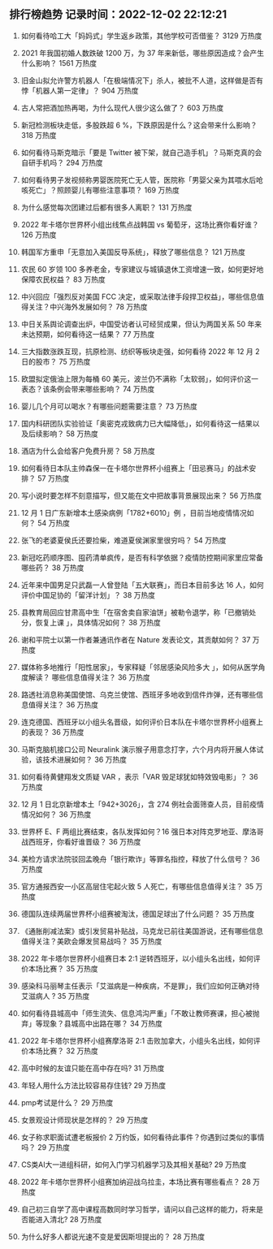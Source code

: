 
## 排行榜趋势 记录时间：2022-12-02 22:12:21
  
  1. 如何看待哈工大「妈妈式」学生返乡政策，其他学校可否借鉴？ 3129 万热度
    
  2. 2021 年我国初婚人数跌破 1200 万，为 37 年来新低，哪些原因造成？会产生什么影响？ 1561 万热度
    
  3. 旧金山拟允许警方机器人「在极端情况下」杀人，被批不人道，这样做是否有悖「机器人第一定律」？ 904 万热度
    
  4. 古人常把酒加热再喝，为什么现代人很少这么做了？ 603 万热度
    
  5. 新冠检测板块走低，多股跌超 6 %，下跌原因是什么？这会带来什么影响？ 318 万热度
    
  6. 如何看待马斯克暗示「要是 Twitter 被下架，就自己造手机」？马斯克真的会自研手机吗？ 294 万热度
    
  7. 如何看待男子发视频称男婴医院死亡无人管，医院称「男婴父亲为其喂水后呛咳死亡」？照顾婴儿有哪些注意事项？ 169 万热度
    
  8. 为什么感觉每次团建过后都有很多人离职？ 131 万热度
    
  9. 2022 年卡塔尔世界杯小组出线焦点战韩国 vs 葡萄牙，这场比赛你看好谁？ 126 万热度
    
  10. 韩国军方重申「无意加入美国反导系统」，释放了哪些信息？ 121 万热度
    
  11. 农民 60 岁领 100 多养老金，专家建议与城镇退休工资增速一致，如何更好地保障农民权益？ 83 万热度
    
  12. 中兴回应「强烈反对美国 FCC 决定，或采取法律手段捍卫权益」，哪些信息值得关注？中兴海外发展如何？ 78 万热度
    
  13. 中日关系舆论调查出炉，中国受访者认可经贸成果，但认为两国关系 50 年来未达预期，如何看待这一结果？ 77 万热度
    
  14. 三大指数涨跌互现，抗原检测、纺织等板块走强，如何看待 2022 年 12 月 2 日的股市？ 75 万热度
    
  15. 欧盟拟定俄油上限为每桶 60 美元，波兰仍不满称「太软弱」，如何评价这一表态？该条例会带来哪些影响？ 74 万热度
    
  16. 婴儿几个月可以喝水？有哪些问题需要注意？ 73 万热度
    
  17. 国内科研团队实验验证「奥密克戎致病力已大幅降低」，如何看待这一结果以及后续影响？ 58 万热度
    
  18. 酒店为什么会给客户免费升房？ 58 万热度
    
  19. 如何看待日本队主帅森保一在卡塔尔世界杯小组赛上「田忌赛马」的战术安排？ 57 万热度
    
  20. 写小说时要怎样不刻意描写，但又能在文中把故事背景展现出来？ 56 万热度
    
  21. 12 月 1 日广东新增本土感染病例「1782+6010」例 ，目前当地疫情情况如何？ 54 万热度
    
  22. 张飞的老婆夏侯氏还要捡柴，难道夏侯渊家里很穷吗？ 54 万热度
    
  23. 新冠吃药顺序图、囤药清单疯传，是否有科学依据？疫情防控期间家里应常备哪些药？ 38 万热度
    
  24. 近年来中国男足只武磊一人曾登陆「五大联赛」，而日本目前多达 16 人，如何评价中国足协的「留洋计划」？ 38 万热度
    
  25. 县教育局回应甘肃高中生「在宿舍卖自家油饼」被勒令退学，称「已撤销处分，恢复上课 」，具体情况如何？ 38 万热度
    
  26. 谢和平院士以第一作者兼通讯作者在 Nature 发表论文，其贡献如何？ 37 万热度
    
  27. 媒体称多地推行「阳性居家」，专家释疑「邻居感染风险多大 」，如何从医学角度解读？ 哪些信息值得关注？ 36 万热度
    
  28. 路透社消息称美国使馆、乌克兰使馆、西班牙多地收到信件炸弹，还有哪些信息值得关注？ 36 万热度
    
  29. 连克德国、西班牙以小组头名晋级，如何评价日本队在卡塔尔世界杯小组赛上的表现？ 36 万热度
    
  30. 马斯克脑机接口公司 Neuralink 演示猴子用意念打字，六个月内将开展人体试验，该技术进展如何？ 36 万热度
    
  31. 如何看待黄健翔发文质疑 VAR ，表示「VAR 毁足球犹如特效毁电影」？ 36 万热度
    
  32. 12 月 1 日北京新增本土「942+3026」，含 274 例社会面筛查人员，目前疫情情况如何？ 36 万热度
    
  33. 世界杯 E、F 两组比赛结束，各队发挥如何？16 强日本对阵克罗地亚、摩洛哥战西班牙，你看好谁晋级？ 36 万热度
    
  34. 美检方请求法院驳回孟晚舟「银行欺诈」等罪名指控，释放了什么信号？ 36 万热度
    
  35. 官方通报西安一小区高层住宅起火致 5 人死亡，有哪些信息值得关注？ 35 万热度
    
  36. 德国队连续两届世界杯小组赛被淘汰，德国足球出了什么问题？ 35 万热度
    
  37. 《通胀削减法案》或引发贸易补贴战，马克龙已前往美国游说，还有哪些信息值得关注？美欧会爆发贸易战吗？ 35 万热度
    
  38. 2022 年卡塔尔世界杯小组赛日本 2:1 逆转西班牙，以小组头名出线，如何评价本场比赛？ 35 万热度
    
  39. 感染科马丽琴主任表示「艾滋病是一种疾病，不是罪」，我们应如何正确对待艾滋病人 ? 35 万热度
    
  40. 如何看待县城高中「师生流失、信息鸿沟严重」「不敢让教师赛课，担心被抛弃」等现象？县城高中出路在哪？ 34 万热度
    
  41. 2022 年卡塔尔世界杯小组赛摩洛哥 2:1 击败加拿大，小组头名出线，如何评价本场比赛？ 32 万热度
    
  42. 高中时候的友谊只能在高中存在吗? 31 万热度
    
  43. 年轻人用什么方法比较容易存住钱? 29 万热度
    
  44. pmp考试是什么？ 29 万热度
    
  45. 女景观设计师现状是怎样的？ 29 万热度
    
  46. 女子称求职面试遭老板报价 2 万约饭，如何看待此事件？你遇到过类似的事情吗？ 29 万热度
    
  47. CS类AI大一进组科研，如何入门学习机器学习及其相关基础? 29 万热度
    
  48. 2022 年卡塔尔世界杯小组赛加纳迎战乌拉圭，本场比赛有哪些看点？ 28 万热度
    
  49. 自己初三自学了高中课程高数同时学习哲学，请问以自己这样的能力，将来是否能进入清北? 28 万热度
    
  50. 为什么好多人都说光速不变是爱因斯坦提出的？ 28 万热度
    